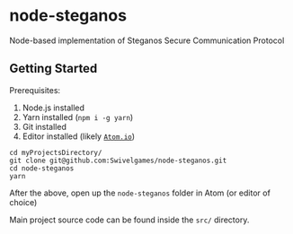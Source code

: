 # node-steganos

Node-based implementation of Steganos Secure Communication Protocol

## Getting Started

Prerequisites:
1. Node.js installed
2. Yarn installed (`npm i -g yarn`)
3. Git installed
4. Editor installed (likely [`Atom.io`](http://atom.io/))

```
cd myProjectsDirectory/
git clone git@github.com:Swivelgames/node-steganos.git
cd node-steganos
yarn
```

After the above, open up the `node-steganos` folder in Atom (or editor of choice)

Main project source code can be found inside the `src/` directory.
